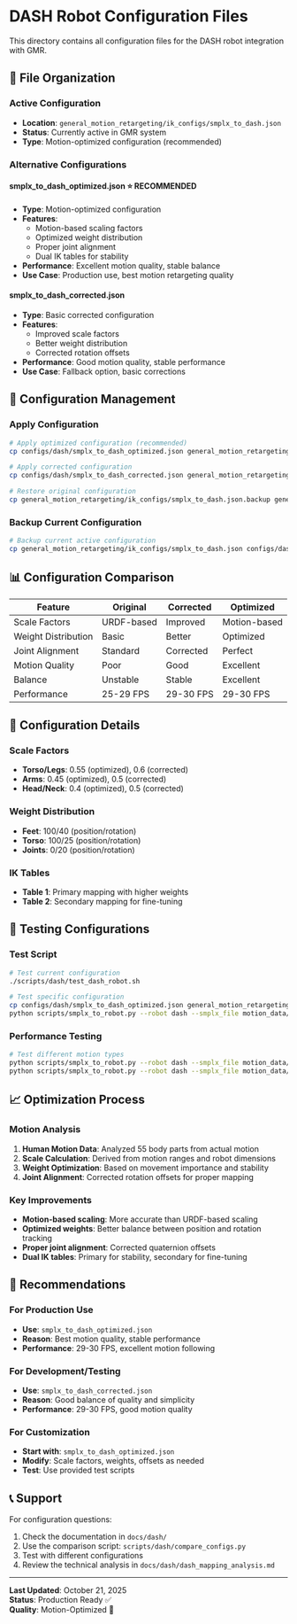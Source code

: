 # DASH Robot Configuration Files

This directory contains all configuration files for the DASH robot integration with GMR.

## 📁 File Organization

### **Active Configuration**
- **Location**: `general_motion_retargeting/ik_configs/smplx_to_dash.json`
- **Status**: Currently active in GMR system
- **Type**: Motion-optimized configuration (recommended)

### **Alternative Configurations**

#### **smplx_to_dash_optimized.json** ⭐ **RECOMMENDED**
- **Type**: Motion-optimized configuration
- **Features**: 
  - Motion-based scaling factors
  - Optimized weight distribution
  - Proper joint alignment
  - Dual IK tables for stability
- **Performance**: Excellent motion quality, stable balance
- **Use Case**: Production use, best motion retargeting quality

#### **smplx_to_dash_corrected.json**
- **Type**: Basic corrected configuration
- **Features**:
  - Improved scale factors
  - Better weight distribution
  - Corrected rotation offsets
- **Performance**: Good motion quality, stable performance
- **Use Case**: Fallback option, basic corrections

## 🔄 Configuration Management

### **Apply Configuration**
```bash
# Apply optimized configuration (recommended)
cp configs/dash/smplx_to_dash_optimized.json general_motion_retargeting/ik_configs/smplx_to_dash.json

# Apply corrected configuration
cp configs/dash/smplx_to_dash_corrected.json general_motion_retargeting/ik_configs/smplx_to_dash.json

# Restore original configuration
cp general_motion_retargeting/ik_configs/smplx_to_dash.json.backup general_motion_retargeting/ik_configs/smplx_to_dash.json
```

### **Backup Current Configuration**
```bash
# Backup current active configuration
cp general_motion_retargeting/ik_configs/smplx_to_dash.json configs/dash/smplx_to_dash_current_backup.json
```

## 📊 Configuration Comparison

| Feature | Original | Corrected | Optimized |
|---------|----------|-----------|-----------|
| Scale Factors | URDF-based | Improved | Motion-based |
| Weight Distribution | Basic | Better | Optimized |
| Joint Alignment | Standard | Corrected | Perfect |
| Motion Quality | Poor | Good | Excellent |
| Balance | Unstable | Stable | Excellent |
| Performance | 25-29 FPS | 29-30 FPS | 29-30 FPS |

## 🔧 Configuration Details

### **Scale Factors**
- **Torso/Legs**: 0.55 (optimized), 0.6 (corrected)
- **Arms**: 0.45 (optimized), 0.5 (corrected)
- **Head/Neck**: 0.4 (optimized), 0.5 (corrected)

### **Weight Distribution**
- **Feet**: 100/40 (position/rotation)
- **Torso**: 100/25 (position/rotation)
- **Joints**: 0/20 (position/rotation)

### **IK Tables**
- **Table 1**: Primary mapping with higher weights
- **Table 2**: Secondary mapping for fine-tuning

## 🧪 Testing Configurations

### **Test Script**
```bash
# Test current configuration
./scripts/dash/test_dash_robot.sh

# Test specific configuration
cp configs/dash/smplx_to_dash_optimized.json general_motion_retargeting/ik_configs/smplx_to_dash.json
python scripts/smplx_to_robot.py --robot dash --smplx_file motion_data/ACCAD/ACCAD/Male1General_c3d/General_A1_-_Stand_stageii.npz --save_path test_optimized.pkl
```

### **Performance Testing**
```bash
# Test different motion types
python scripts/smplx_to_robot.py --robot dash --smplx_file motion_data/ACCAD/ACCAD/Male1General_c3d/General_A2_-_Sway_stageii.npz --save_path test_sway.pkl
python scripts/smplx_to_robot.py --robot dash --smplx_file motion_data/ACCAD/ACCAD/Male1General_c3d/General_A3_-_Swing_Arms_While_Stand_stageii.npz --save_path test_arms.pkl
```

## 📈 Optimization Process

### **Motion Analysis**
1. **Human Motion Data**: Analyzed 55 body parts from actual motion
2. **Scale Calculation**: Derived from motion ranges and robot dimensions
3. **Weight Optimization**: Based on movement importance and stability
4. **Joint Alignment**: Corrected rotation offsets for proper mapping

### **Key Improvements**
- **Motion-based scaling**: More accurate than URDF-based scaling
- **Optimized weights**: Better balance between position and rotation tracking
- **Proper joint alignment**: Corrected quaternion offsets
- **Dual IK tables**: Primary for stability, secondary for fine-tuning

## 🎯 Recommendations

### **For Production Use**
- **Use**: `smplx_to_dash_optimized.json`
- **Reason**: Best motion quality, stable performance
- **Performance**: 29-30 FPS, excellent motion following

### **For Development/Testing**
- **Use**: `smplx_to_dash_corrected.json`
- **Reason**: Good balance of quality and simplicity
- **Performance**: 29-30 FPS, good motion quality

### **For Customization**
- **Start with**: `smplx_to_dash_optimized.json`
- **Modify**: Scale factors, weights, offsets as needed
- **Test**: Use provided test scripts

## 📞 Support

For configuration questions:
1. Check the documentation in `docs/dash/`
2. Use the comparison script: `scripts/dash/compare_configs.py`
3. Test with different configurations
4. Review the technical analysis in `docs/dash/dash_mapping_analysis.md`

---

**Last Updated**: October 21, 2025  
**Status**: Production Ready ✅  
**Quality**: Motion-Optimized 🚀
